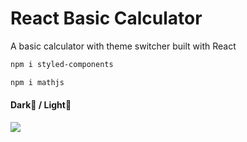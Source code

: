 # React Basic Calculator

A basic calculator with theme switcher built with React

```bash
npm i styled-components
```
```bash
npm i mathjs
```

#### Dark🌙 / Light🔆

<img src="https://media.giphy.com/media/aEIogSnH3t8Oc1XcAU/giphy.gif">

